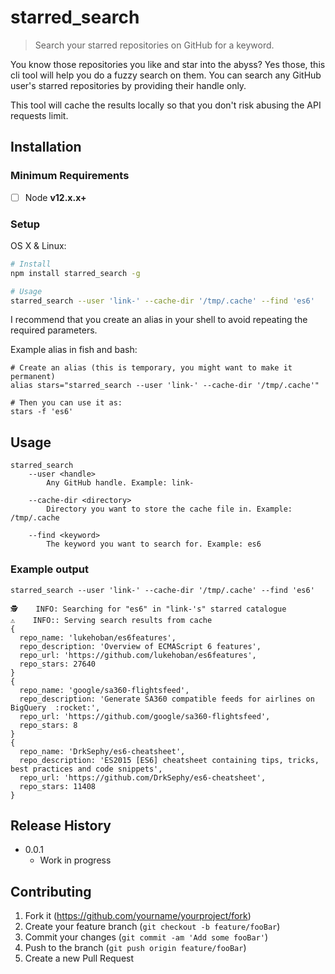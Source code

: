 # starred_search
> Search your starred repositories on GitHub for a keyword.

You know those repositories you like and star into the abyss? Yes those, this cli tool will help you do a fuzzy search on them. You can search any GitHub user's starred repositories by providing their handle only.

This tool will cache the results locally so that you don't risk abusing the API requests limit.

## Installation

### Minimum Requirements

- [ ] Node **v12.x.x+**

### Setup 

OS X & Linux:

```sh
# Install
npm install starred_search -g

# Usage
starred_search --user 'link-' --cache-dir '/tmp/.cache' --find 'es6'
```

I recommend that you create an alias in your shell to avoid repeating the required parameters. 

Example alias in fish and bash:
```
# Create an alias (this is temporary, you might want to make it permanent)
alias stars="starred_search --user 'link-' --cache-dir '/tmp/.cache'"

# Then you can use it as:
stars -f 'es6'
```

## Usage

```
starred_search
    --user <handle>
        Any GitHub handle. Example: link-

    --cache-dir <directory>
        Directory you want to store the cache file in. Example: /tmp/.cache

    --find <keyword>
        The keyword you want to search for. Example: es6
```

### Example output

```
starred_search --user 'link-' --cache-dir '/tmp/.cache' --find 'es6'

🕵    INFO: Searching for "es6" in "link-'s" starred catalogue
⚠️    INFO:: Serving search results from cache
{
  repo_name: 'lukehoban/es6features',
  repo_description: 'Overview of ECMAScript 6 features',
  repo_url: 'https://github.com/lukehoban/es6features',
  repo_stars: 27640
}
{
  repo_name: 'google/sa360-flightsfeed',
  repo_description: 'Generate SA360 compatible feeds for airlines on BigQuery  :rocket:',
  repo_url: 'https://github.com/google/sa360-flightsfeed',
  repo_stars: 8
}
{
  repo_name: 'DrkSephy/es6-cheatsheet',
  repo_description: 'ES2015 [ES6] cheatsheet containing tips, tricks, best practices and code snippets',
  repo_url: 'https://github.com/DrkSephy/es6-cheatsheet',
  repo_stars: 11408
}
```

## Release History

* 0.0.1
    * Work in progress

## Contributing

1. Fork it (<https://github.com/yourname/yourproject/fork>)
2. Create your feature branch (`git checkout -b feature/fooBar`)
3. Commit your changes (`git commit -am 'Add some fooBar'`)
4. Push to the branch (`git push origin feature/fooBar`)
5. Create a new Pull Request